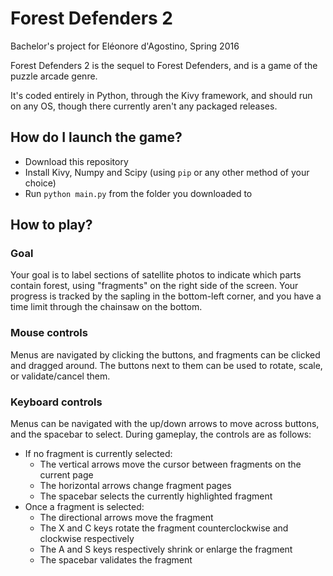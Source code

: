 # Forest Defenders 2 #

Bachelor's project for Eléonore d'Agostino, Spring 2016

Forest Defenders 2 is the sequel to Forest Defenders, and is a game of the puzzle arcade genre.

It's coded entirely in Python, through the Kivy framework, and should run on any OS, though there currently aren't any packaged releases.

## How do I launch the game? ##

* Download this repository
* Install Kivy, Numpy and Scipy (using `pip` or any other method of your choice)
* Run `python main.py` from the folder you downloaded to

## How to play? ##

### Goal ###

Your goal is to label sections of satellite photos to indicate which parts contain forest, using "fragments" on the right side of the screen. Your progress is tracked by the sapling in the bottom-left corner, and you have a time limit through the chainsaw on the bottom.

### Mouse controls ###

Menus are navigated by clicking the buttons, and fragments can be clicked and dragged around. The buttons next to them can be used to rotate, scale, or validate/cancel them.

### Keyboard controls ###

Menus can be navigated with the up/down arrows to move across buttons, and the spacebar to select. During gameplay, the controls are as follows:

* If no fragment is currently selected:
  * The vertical arrows move the cursor between fragments on the current page
  * The horizontal arrows change fragment pages
  * The spacebar selects the currently highlighted fragment
* Once a fragment is selected:
  * The directional arrows move the fragment
  * The X and C keys rotate the fragment counterclockwise and clockwise respectively
  * The A and S keys respectively shrink or enlarge the fragment
  * The spacebar validates the fragment
